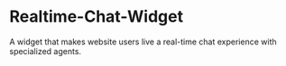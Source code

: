 # Realtime-Chat-Widget
A widget that makes website users live a real-time chat experience with specialized agents.
